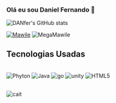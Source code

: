 ### Olá eu sou Daniel Fernando 🦊

![DANfer's GitHub stats](https://github-readme-stats.vercel.app/api?username=iDAnfer&show_icons=true&theme=dark)

[![Mawile](https://img.pokemondb.net/sprites/ultra-sun-ultra-moon/normal/mawile.png)](https://pokemondb.net/pokedex/mawile)
![MegaMawile](https://marriland.com/wp-content/plugins/marriland-core/images/pokemon/sprites/home/256/mega-mawile.webp)
## Tecnologias Usadas

<div style="display: inline_block"><br/>
    <img align="center" alt="Phyton" src="https://img.shields.io/badge/Python-3776AB?style=for-the-badge&logo=python&logoColor=white"> 
    <img align="center" alt="Java" src="https://img.shields.io/badge/Java-ED8B00?style=for-the-badge&logo=openjdk&logoColor=white"> 
    <img align="center" alt="go" src="https://img.shields.io/badge/Go-00ADD8?style=for-the-badge&logo=go&logoColor=white"> 
    <img align="center" alt="unity" src="https://img.shields.io/badge/Unity-100000?style=for-the-badge&logo=unity&logoColor=white"> 
    <img align="center" alt="HTML5" src="https://img.shields.io/badge/HTML-239120?style=for-the-badge&logo=html5&logoColor=white">
   

</div><br/>

![cait](https://static.wikia.nocookie.net/leagueoflegends/images/e/ee/Caitlyn_Render.png/revision/latest/scale-to-width-down/350?cb=20211101230341)

